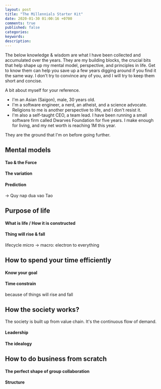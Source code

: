 ```yaml
---
layout: post
title: "The Millennials Starter Kit"
date: 2020-01-30 01:00:16 +0700
comments: true
published: false
categories: 
keywords: 
description: 
---
```


The below knowledge & wisdom are what I have been collected and accumulated over the years. They are my building blocks, the crucial bits that help shape up my mental model, perspective, and principles in life. Get to know them can help you save up a few years digging around if you find it the same way. I don't try to convince any of you, and I will try to keep them short and concise.

A bit about myself for your reference.

- I'm an Asian (Saigon), male, 30 years old. 
- I'm a software engineer, a nerd, an atheist, and a science advocate. Religions to me is another perspective to life, and I don't resist it.
- I'm also a self-taught CEO, a team lead. I have been running a small software firm called Dwarves Foundation for five years. I make enough for living, and my net worth is reaching 1M this year.

They are the ground that I'm on before going further.

## Mental models

#### Tao & the Force

#### The variation

#### Prediction

-> Quy nap dua vao Tao


## Purpose of life

#### What is life / How it is constructed 

#### Thing will rise & fall

lifecycle
micro -> macro: electron to everything

## How to spend your time efficiently

#### Know your goal 

#### Time constrain
because of things will rise and fall


## How the society works?

The society is built up from value chain. It's the continuous flow of demand.

#### Leadership

#### The idealogy

## How to do business from scratch

####

#### The perfect shape of group collaboration

#### Structure
